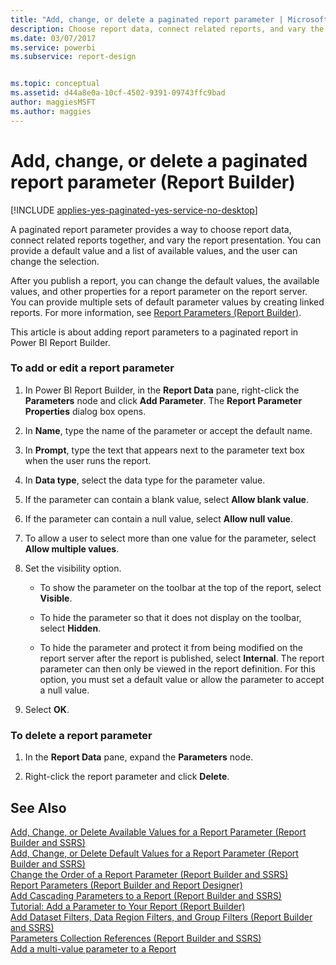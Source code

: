 ```yaml
---
title: "Add, change, or delete a paginated report parameter | Microsoft Docs"
description: Choose report data, connect related reports, and vary the report presentation with the addition of report parameters in a paginated report in Report Builder.
ms.date: 03/07/2017
ms.service: powerbi
ms.subservice: report-design


ms.topic: conceptual
ms.assetid: d44a8e0a-10cf-4502-9391-09743ffc9bad
author: maggiesMSFT
ms.author: maggies
---
```

# Add, change, or delete a paginated report parameter (Report Builder)

[!INCLUDE [applies-yes-paginated-yes-service-no-desktop](../../includes/applies-yes-paginated-yes-service-no-desktop.md)]

  A paginated report parameter provides a way to choose report data, connect related reports together, and vary the report presentation. You can provide a default value and a list of available values, and the user can change the selection.  
  
 After you publish a report, you can change the default values, the available values, and other properties for a report parameter on the report server. You can provide multiple sets of default parameter values by creating linked reports. For more information, see [Report Parameters &#40;Report Builder&#41;](../../reporting-services/report-design/report-parameters-report-builder-and-report-designer.md).  
  
 This article is about adding report parameters to a paginated report in Power BI Report Builder.
    
### To add or edit a report parameter  
  
1.  In Power BI Report Builder, in the **Report Data** pane, right-click the **Parameters** node and click **Add Parameter**. The **Report Parameter Properties** dialog box opens.  
  
2.  In **Name**, type the name of the parameter or accept the default name.  
  
3.  In **Prompt**, type the text that appears next to the parameter text box when the user runs the report.  
  
4.  In **Data type**, select the data type for the parameter value.  
  
5.  If the parameter can contain a blank value, select **Allow blank value**.  
  
6.  If the parameter can contain a null value, select **Allow null value**.  
  
7.  To allow a user to select more than one value for the parameter, select **Allow multiple values**.  
  
8.  Set the visibility option.  
  
    -   To show the parameter on the toolbar at the top of the report, select **Visible**.  
  
    -   To hide the parameter so that it does not display on the toolbar, select **Hidden**.  
  
    -   To hide the parameter and protect it from being modified on the report server after the report is published, select **Internal**. The report parameter can then only be viewed in the report definition. For this option, you must set a default value or allow the parameter to accept a null value.  
  
9. Select **OK**.
  
### To delete a report parameter  
  
1.  In the **Report Data** pane, expand the **Parameters** node.  
  
2.  Right-click the report parameter and click **Delete**.  
  
## See Also  
 [Add, Change, or Delete Available Values for a Report Parameter &#40;Report Builder and SSRS&#41;](../../reporting-services/report-design/add-change-or-delete-available-values-for-a-report-parameter.md)   
 [Add, Change, or Delete Default Values for a Report Parameter &#40;Report Builder and SSRS&#41;](../../reporting-services/report-design/add-change-or-delete-default-values-for-a-report-parameter.md)   
 [Change the Order of a Report Parameter &#40;Report Builder and SSRS&#41;](../../reporting-services/report-design/change-the-order-of-a-report-parameter-report-builder-and-ssrs.md)   
 [Report Parameters &#40;Report Builder and Report Designer&#41;](../../reporting-services/report-design/report-parameters-report-builder-and-report-designer.md)   
 [Add Cascading Parameters to a Report &#40;Report Builder and SSRS&#41;](../../reporting-services/report-design/add-cascading-parameters-to-a-report-report-builder-and-ssrs.md)   
 [Tutorial: Add a Parameter to Your Report &#40;Report Builder&#41;](../../reporting-services/tutorial-add-a-parameter-to-your-report-report-builder.md)   
 [Add Dataset Filters, Data Region Filters, and Group Filters &#40;Report Builder and SSRS&#41;](../../reporting-services/report-design/add-dataset-filters-data-region-filters-and-group-filters.md)   
 [Parameters Collection References &#40;Report Builder and SSRS&#41;](../../reporting-services/report-design/built-in-collections-parameters-collection-references-report-builder.md)   
 [Add a multi-value parameter to a Report](../../reporting-services/report-design/add-a-multi-value-parameter-to-a-report.md)  
  
  
